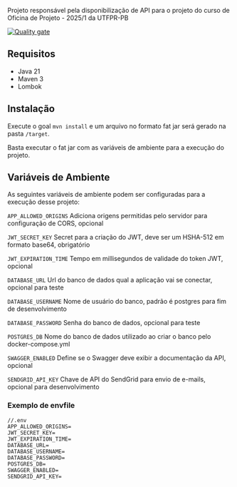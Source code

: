 Projeto responsável pela disponibilização de API para o projeto do curso de Oficina de Projeto - 2025/1 da UTFPR-PB

[![Quality gate](https://sonarcloud.io/api/project_badges/quality_gate?project=Utfprpb-oficina-20251_server)](https://sonarcloud.io/summary/new_code?id=Utfprpb-oficina-20251_server)

## Requisitos

- Java 21
- Maven 3
- Lombok

## Instalação
Execute o goal `mvn install` e um arquivo no formato fat jar será gerado na pasta `/target`. 

Basta executar o fat jar com as variáveis de ambiente para a execução do projeto.

## Variáveis de Ambiente
As seguintes variáveis de ambiente podem ser configuradas para a execução desse projeto:


`APP_ALLOWED_ORIGINS` 
Adiciona origens permitidas pelo servidor para configuração de CORS, opcional

`JWT_SECRET_KEY`
Secret para a criação do JWT, deve ser um HSHA-512 em formato base64, obrigatório

`JWT_EXPIRATION_TIME`
Tempo em millisegundos de validade do token JWT, opcional

`DATABASE_URL`
Url do banco de dados qual a aplicação vai se conectar, opcional para teste

`DATABASE_USERNAME` Nome de usuário do banco, padrão é postgres para fim de desenvolvimento

`DATABASE_PASSWORD` Senha do banco de dados, opcional para teste

`POSTGRES_DB` Nome do banco de dados utilizado ao criar o banco pelo docker-compose.yml

`SWAGGER_ENABLED` Define se o Swagger deve exibir a documentação da API, opcional

`SENDGRID_API_KEY` Chave de API do SendGrid para envio de e-mails, opcional para desenvolvimento



### Exemplo de envfile
```.text
//.env
APP_ALLOWED_ORIGINS=
JWT_SECRET_KEY=
JWT_EXPIRATION_TIME=
DATABASE_URL=
DATABASE_USERNAME=
DATABASE_PASSWORD=
POSTGRES_DB=
SWAGGER_ENABLED=
SENDGRID_API_KEY=
```